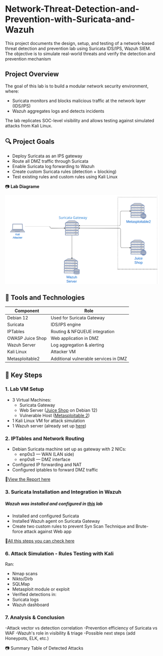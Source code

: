 # Network-Threat-Detection-and-Prevention-with-Suricata-and-Wazuh

This project documents the design, setup, and testing of a network-based threat detection and prevention lab using Suricata IDS/IPS, Wazuh SIEM. The objective is to simulate real-world threats and verify the detection and prevention mechanism

## Project Overview
The goal of this lab is to build a modular network security environment, where:

- Suricata monitors and blocks malicious traffic at the network layer (IDS/IPS)
- Wazuh aggregates logs and detects incidents

The lab replicates SOC-level visibility and allows testing against simulated attacks from Kali Linux.

## 🔍 Project Goals  

- Deploy Suricata as an IPS gateway
- Route all DMZ traffic through Suricata
- Enable Suricata log forwarding to Wazuh
- Create custom Suricata rules (detection + blocking)
- Test existing rules and custom rules using Kali Linux

📷 **Lab Diagrame** 

![Diagrame](images/diagrame.png) 
  
## 🧪 Tools and Technologies

| Component         | Role                                   |
| ----------------- | -------------------------------------- |
| Debian 12         | Used for Suricata Gateway              |
| Suricata          | IDS/IPS engine                         |
| IPTables          | Routing & NFQUEUE integration          |
| OWASP Juice Shop  | Web application in DMZ                 |
| Wazuh Server      | Log aggregation & alerting             |
| Kali Linux        | Attacker VM                            |
| Metasploitable2   | Additional vulnerable services in DMZ  |

## 🧩 Key Steps

### 1. Lab VM Setup
- 3 Virtual Machines:
  - Suricata Gateway
  - Web Server ([Juice Shop](https://github.com/juice-shop/juice-shop) on Debian 12)
  - Vulnerable Host ([Metasploitable 2](https://sourceforge.net/projects/metasploitable/))
- 1 Kali Linux VM for attack simulation
- 1 Wazuh server (already set up [here](https://github.com/Apelsyn582/Wazuh-SIEM-Home-Lab-Detection-of-Suspicious-Activities/tree/main?tab=readme-ov-file#wazuh-siem-home-lab--detection-and-prevention-of-suspicious-activities))

### 2. IPTables and Network Routing
- Debian Suricata machine set up as gateway with 2 NICs:
  - enp0s3 — WAN (LAN side)
  - enp0s8 — DMZ interface
- Configured IP forwarding and NAT
- Configured iptables to forward DMZ traffic

📄[View the Report here](https://github.com/Apelsyn582/Network-Threat-Detection-and-Prevention-with-Suricata-and-Wazuh/blob/main/Full%20Step-by-Step%20Instruction%20for%20step%202.pdf)

### 3. Suricata Installation and Integration in Wazuh

##### Wazuh was installed and configured in [this](https://github.com/Apelsyn582/Wazuh-SIEM-Home-Lab-Detection-of-Suspicious-Activities/tree/main?tab=readme-ov-file#wazuh-siem-home-lab--detection-and-prevention-of-suspicious-activities) lab
- Installed and configured Suricata
- Installed Wazuh agent on Suricata Gateway
- Create two custom rules to prevent Syn Scan Technique and Brute-force attack against Web app

📄[All this steps you can check here](https://github.com/Apelsyn582/Network-Threat-Detection-and-Prevention-with-Suricata-and-Wazuh/blob/main/Suricata%20Installation%20and%20Integration%20with%20Wazuh.pdf)


### 6. Attack Simulation - Rules Testing with Kali
Ran:
- Nmap scans
- Nikto/Dirb
- SQLMap
- Metasploit module or exploit
- Verified detections in:
- Suricata logs
- Wazuh dashboard



### 7. Analysis & Conclusion
-Attack vector vs detection correlation
-Prevention efficiency of Suricata vs WAF
-Wazuh's role in visibility & triage
-Possible next steps (add Honeypots, ELK, etc.)

📷 Summary Table of Detected Attacks
